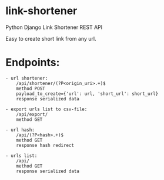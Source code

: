 # link-shortener
Python Django Link Shortener REST API

Easy to create short link from any url.

# Endpoints:
    - url shortener:
        /api/shortener/(?P<origin_uri>.+)$
        method POST
        payload_to_create={'url': url, 'short_url': short_url}
        response serialized data

    - export urls list to csv-file:
        /api/export/
        method GET

    - url hash:
        /api/(?P<hash>.+)$
        method GET
        response hash redirect
        
    - urls list:
        /api/
        method GET
        response serialized data
